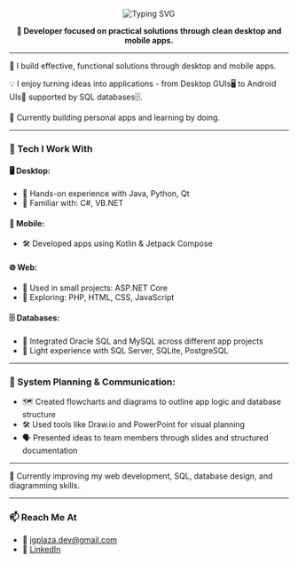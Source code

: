 <p align="center">
  <img src="https://readme-typing-svg.demolab.com?font=Fira+Code&size=24&pause=1000&center=true&vCenter=true&width=435&lines=Hello+%F0%9F%91%8B+I'm+John+Plaza" alt="Typing SVG" />
</p>

<p align="center">
  <strong>🔧 Developer focused on practical solutions through clean desktop and mobile apps.</strong>
</p>


---

🎯 I build effective, functional solutions through desktop and mobile apps.  

💡 I enjoy turning ideas into applications - from Desktop GUIs🖥️ to Android UIs📱 supported by SQL databases🗄️.

🔭 Currently building personal apps and learning by doing.


---

### 🧰 Tech I Work With

#### 🖥️ Desktop: 
  - 🧪 Hands-on experience with Java, Python, Qt  
  - 🧩 Familiar with: C#, VB.NET

#### 📱 Mobile:
  - 🛠️ Developed apps using Kotlin & Jetpack Compose  

#### 🌐 Web:
  - 🧪 Used in small projects: ASP.NET Core  
  - 🧩 Exploring: PHP, HTML, CSS, JavaScript  

#### 🗄️ Databases:
  - 💪 Integrated Oracle SQL and MySQL across different app projects
  - 🧩 Light experience with SQL Server, SQLite, PostgreSQL


---

### 🧱 System Planning & Communication:
- 🗺️ Created flowcharts and diagrams to outline app logic and database structure  
- 🛠️ Used tools like Draw.io and PowerPoint for visual planning  
- 🗣️ Presented ideas to team members through slides and structured documentation


---

🌱 Currently improving my web development, SQL, database design, and diagramming skills.


---

### 📫 Reach Me At

- 📧 [jgplaza.dev@gmail.com](mailto:jgplaza.dev@gmail.com)
- 💼 [LinkedIn](https://www.linkedin.com/in/jgplaza/)  
